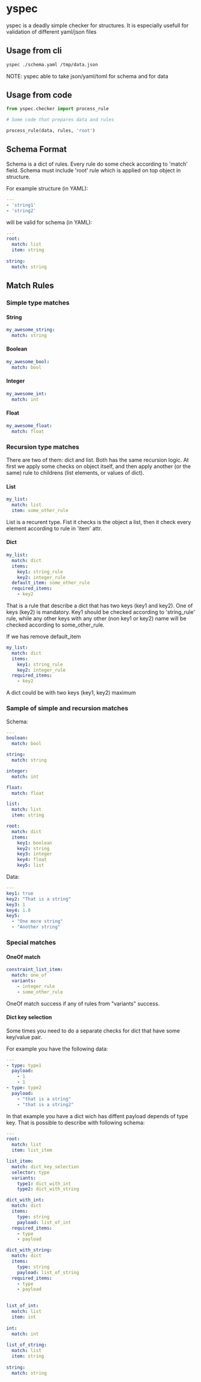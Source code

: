 # yspec

yspec is a deadly simple checker for structures. It is especially usefull for validation of different yaml/json files

## Usage from cli

```sh
yspec ./schema.yaml /tmp/data.json
```

NOTE: yspec able to take json/yaml/toml for schema and for data

## Usage from code

```python
from yspec.checker import process_rule

# Some code that prepares data and rules

process_rule(data, rules, 'root')
```

## Schema Format

Schema is a dict of rules. Every rule do some check according to 'match' field. Schema must include 'root' rule which is applied on top object in structure.

For example structure (in YAML):

```yaml
---
- 'string1'
- 'string2'

```

will be valid for schema (in YAML):

```yaml
---
root:
  match: list
  item: string
  
string:
  match: string
```

## Match Rules

### Simple type matches

#### String

```yaml
my_awesome_string:
  match: string
```

#### Boolean

```yaml
my_awesome_bool:
  match: bool
```

#### Integer

```yaml
my_awesome_int:
  match: int
```

#### Float

```yaml
my_awesome_float:
  match: float
```

### Recursion type matches

There are two of them: dict and list. Both has the same recursion logic. At first we apply some checks on object itself, and then apply another (or the same) rule to childrens (list elements, or values of dict).

#### List

```yaml
my_list:
  match: list
  item: some_other_rule
```

List is a recurent type. Fist it checks is the object a list, then it check every element according to rule in 'item' attr.


#### Dict

```yaml
my_list:
  match: dict
  items:
    key1: string_rule
    key2: integer_rule
  default_item: some_other_rule
  required_items:
    - key2
```

That is a rule that describe a dict that has two keys (key1 and key2). One of keys (key2) is mandatory. Key1 should be checked according to 'string_rule' rule, while any other keys with any other (non key1 or key2) name will be checked according to some_other_rule.


If we has remove default_item
```yaml
my_list:
  match: dict
  items:
    key1: string_rule
    key2: integer_rule
  required_items:
    - key2
```

A dict could be with two keys (key1, key2) maximum


### Sample of simple and recursion matches

Schema:

```yaml
---
boolean:
  match: bool

string:
  match: string

integer:
  match: int

float:
  match: float

list:
  match: list
  item: string

root:
  match: dict
  items:
    key1: boolean
    key2: string
    key3: integer
    key4: float
    key5: list
```

Data:
```yaml
---
key1: true
key2: "That is a string"
key3: 1
key4: 1.0
key5:
  - "One more string"
  - "Another string"
```

### Special matches

#### OneOf match

```yaml
constraint_list_item:
  match: one_of
  variants:
    - integer_rule
    - some_other_rule
```

OneOf match success if any of rules from "variants" success.

#### Dict key selection

Some times you need to do a separate checks for dict that have some key/value pair.

For example you have the following data:
```yaml
---
- type: type1
  payload:
    - 1
    - 1
- type: type2
  payload:
    - "that is a string"
    - "that is a string2"
```

In that example you have a dict wich has diffent payload depends of type key. That is possible to describe with following schema:

```yaml
---
root:
  match: list
  item: list_item

list_item:
  match: dict_key_selection
  selector: type
  variants:
    type1: dict_with_int
    type2: dict_with_string

dict_with_int:
  match: dict
  items:
    type: string
    payload: list_of_int
  required_items:
    - type
    - payload

dict_with_string:
  match: dict
  items:
    type: string
    payload: list_of_string
  required_items:
    - type
    - payload
  

list_of_int:
  match: list
  item: int
  
int:
  match: int
  
list_of_string:
  match: list
  item: string
  
string:
  match: string
```
